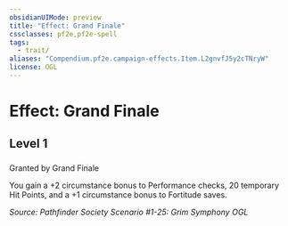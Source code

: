 ```yaml
---
obsidianUIMode: preview
title: "Effect: Grand Finale"
cssclasses: pf2e,pf2e-spell
tags:
  - trait/
aliases: "Compendium.pf2e.campaign-effects.Item.L2gnvfJ5y2cTNryW"
license: OGL
---
```

# Effect: Grand Finale
## Level 1
### 






Granted by Grand Finale

You gain a +2 circumstance bonus to Performance checks, 20 temporary Hit Points, and a +1 circumstance bonus to Fortitude saves.

*Source: Pathfinder Society Scenario #1-25: Grim Symphony*
*OGL*